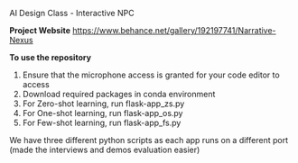 AI Design Class - Interactive NPC

**Project Website**
https://www.behance.net/gallery/192197741/Narrative-Nexus

**To use the repository**


1. Ensure that the microphone access is granted for your code editor to access <br>
2. Download required packages in conda environment <br>
3. For Zero-shot learning, run flask-app_zs.py <br>
4. For One-shot learning, run flask-app_os.py <br>
5. For Few-shot learning, run flask-app_fs.py <br>

We have three different python scripts as each app runs on a different port (made the interviews and demos evaluation easier)